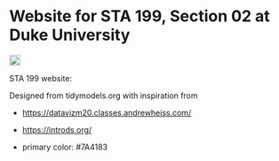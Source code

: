 # Website for STA 199, Section 02 at Duke University 

<a rel="license" href="http://creativecommons.org/licenses/by-sa/4.0/"><img alt="Creative Commons License" style="border-width:0" src="https://i.creativecommons.org/l/by-sa/4.0/88x31.png" height = 20 /></a>

STA 199 website: 

Designed from tidymodels.org with inspiration from

- https://datavizm20.classes.andrewheiss.com/
- https://introds.org/

- primary color: #7A4183



